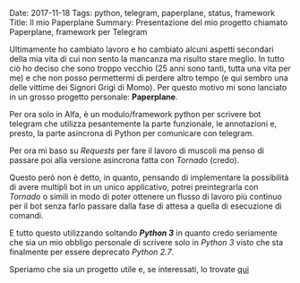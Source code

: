 Date: 2017-11-18
Tags: python, telegram, paperplane, status, framework
Title: Il mio Paperplane
Summary: Presentazione del mio progetto chiamato Paperplane, framework per Telegram

Ultimamente ho cambiato lavoro e ho cambiato alcuni aspetti secondari della mia vita di cui non sento la mancanza ma risulto stare meglio. In tutto ciò ho deciso che sono troppo vecchio (25 anni sono tanti, tutta una vita per me) e che non posso permettermi di perdere altro tempo (e qui sembro una delle vittime dei Signori Grigi di Momo). Per questo motivo mi sono lanciato in un grosso progetto personale:  **Paperplane**.

Per ora solo in Alfa, è un modulo/framework python per scrivere bot telegram che utilizza pesantemente la parte funzionale, le annotazioni e, presto, la parte asincrona di Python per comunicare con telegram. 

Per ora mi baso su *Requests* per fare il lavoro di muscoli ma penso di passare poi alla versione asincrona fatta con *Tornado* (credo).

Questo però non è detto, in quanto, pensando di implementare la possibilità di avere multipli bot in un unico applicativo, potrei preintegrarla con *Tornado* o simili in modo di poter ottenere un flusso di lavoro più continuo per il bot senza farlo passare dalla fase di attesa a quella di esecuzione di comandi.

E tutto questo utilizzando soltando ***Python 3*** in quanto credo seriamente che sia un mio obbligo personale di scrivere solo in *Python 3* visto che sta finalmente per essere deprecato *Python 2.7*.

Speriamo che sia un progetto utile e, se interessati, lo trovate [qui](https://github.com/fundor333/paperplane)